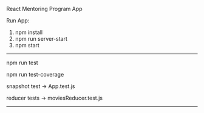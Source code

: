 React Mentoring Program App

Run App:

1. npm install
2. npm run server-start
3. npm start

---

npm run test

npm run test-coverage

snapshot test -> App.test.js

reducer tests -> moviesReducer.test.js

---
